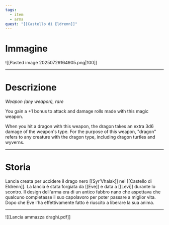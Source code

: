 ```yaml
---
tags:
  - item
  - arma
quest: "[[Castello di Eldrenn]]"
---
```

# Immagine
![[Pasted image 20250729164905.png|100]]

---
# Descrizione
_Weapon (any weapon), rare_

You gain a +1 bonus to attack and damage rolls made with this magic weapon.

When you hit a dragon with this weapon, the dragon takes an extra 3d6 damage of the weapon's type. For the purpose of this weapon, "dragon" refers to any creature with the dragon type, including dragon turtles and wyverns.

---
# Storia
Lancia creata per uccidere il drago nero [[Syr’Vhalak]] nel [[Castello di Eldrenn]]. La lancia è stata forgiata da [[Eve]] e data a [[Levi]] durante lo scontro.
Il design dell'arma era di un antico fabbro nano che aspettava che qualcuno completasse il suo capolavoro per poter passare a miglior vita. Dopo che Eve l'ha effettivamente fatto è riuscito a liberare la sua anima.

---
![[Lancia ammazza draghi.pdf]]
